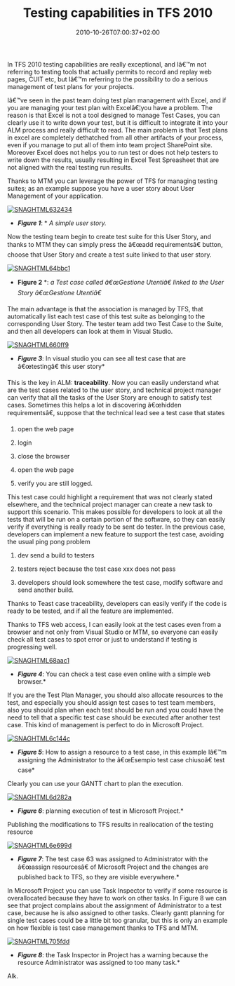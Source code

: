 ﻿---
title: "Testing capabilities in TFS 2010"
description: ""
date: 2010-10-26T07:00:37+02:00
draft: false
tags: [Microsoft Test Manager,Testing]
categories: [Testing]
---
In TFS 2010 testing capabilities are really exceptional, and Iâ€™m not referring to testing tools that actually permits to record and replay web pages, CUIT etc, but Iâ€™m referring to the possibility to do a serious management of test plans for your projects.

Iâ€™ve seen in the past team doing test plan management with Excel, and if you are managing your test plan with Excelâ€¦you have a problem. The reason is that Excel is not a tool designed to manage Test Cases, you can clearly use it to write down your test, but it is difficult to integrate it into your ALM process and really difficult to read. The main problem is that Test plans in excel are completely dethatched from all other artifacts of your process, even if you manage to put all of them into team project SharePoint site. Moreover Excel does not helps you to run test or does not help testers to write down the results, usually resulting in Excel Test Spreasheet that are not aligned with the real testing run results.

Thanks to MTM you can leverage the power of TFS for managing testing suites; as an example suppose you have a user story about User Management of your application.

[![SNAGHTML632434](https://www.codewrecks.com/blog/wp-content/uploads/2010/10/SNAGHTML632434_thumb.png "SNAGHTML632434")](https://www.codewrecks.com/blog/wp-content/uploads/2010/10/SNAGHTML632434.png)

* ***Figure 1***: * *A simple user story.*

Now the testing team begin to create test suite for this User Story, and thanks to MTM they can simply press the â€œadd requirementsâ€ button, choose that User Story and create a test suite linked to that user story.

[![SNAGHTML64bbc1](https://www.codewrecks.com/blog/wp-content/uploads/2010/10/SNAGHTML64bbc1_thumb.png "SNAGHTML64bbc1")](https://www.codewrecks.com/blog/wp-content/uploads/2010/10/SNAGHTML64bbc1.png)

* **Figure 2** *: *a Test case called â€œGestione Utentiâ€ linked to the User Story â€œGestione Utentiâ€*

The main advantage is that the association is managed by TFS, that automatically list each test case of this test suite as belonging to the corresponding User Story. The tester team add two Test Case to the Suite, and then all developers can look at them in Visual Studio.

[![SNAGHTML660ff9](https://www.codewrecks.com/blog/wp-content/uploads/2010/10/SNAGHTML660ff9_thumb.png "SNAGHTML660ff9")](https://www.codewrecks.com/blog/wp-content/uploads/2010/10/SNAGHTML660ff9.png)

* ***Figure 3***: In visual studio you can see all test case that are â€œtestingâ€ this user story*

This is the key in ALM:  **traceability**. Now you can easily understand what are the test cases related to the user story, and technical project manager can verify that all the tasks of the User Story are enough to satisfy test cases. Sometimes this helps a lot in discovering â€œhidden requirementsâ€, suppose that the technical lead see a test case that states

1) open the web page

2) login

3) close the browser

4) open the web page

5) verify you are still logged.

This test case could highlight a requirement that was not clearly stated elsewhere, and the technical project manager can create a new task to support this scenario. This makes possible for developers to look at all the tests that will be run on a certain portion of the software, so they can easily verify if everything is really ready to be sent do tester. In the previous case, developers can implement a new feature to support the test case, avoiding the usual ping pong problem

1) dev send a build to testers

2) testers reject because the test case xxx does not pass

3) developers should look somewhere the test case, modify software and send another build.

Thanks to Teast case traceability, developers can easily verify if the code is ready to be tested, and if all the feature are implemented.

Thanks to TFS web access, I can easily look at the test cases even from a browser and not only from Visual Studio or MTM, so everyone can easily check all test cases to spot error or just to understand if testing is progressing well.

[![SNAGHTML68aac1](https://www.codewrecks.com/blog/wp-content/uploads/2010/10/SNAGHTML68aac1_thumb.png "SNAGHTML68aac1")](https://www.codewrecks.com/blog/wp-content/uploads/2010/10/SNAGHTML68aac1.png)

* ***Figure 4***: You can check a test case even online with a simple web browser.*

If you are the Test Plan Manager, you should also allocate resources to the test, and especially you should assign test cases to test team members, also you should plan when each test should be run and you could have the need to tell that a specific test case should be executed after another test case. This kind of management is perfect to do in Microsoft Project.

[![SNAGHTML6c144c](https://www.codewrecks.com/blog/wp-content/uploads/2010/10/SNAGHTML6c144c_thumb.png "SNAGHTML6c144c")](https://www.codewrecks.com/blog/wp-content/uploads/2010/10/SNAGHTML6c144c.png)

* ***Figure 5***: How to assign a resource to a test case, in this example Iâ€™m assigning the Administrator to the â€œEsempio test case chiusoâ€ test case*

Clearly you can use your GANTT chart to plan the execution.

[![SNAGHTML6d282a](https://www.codewrecks.com/blog/wp-content/uploads/2010/10/SNAGHTML6d282a_thumb.png "SNAGHTML6d282a")](https://www.codewrecks.com/blog/wp-content/uploads/2010/10/SNAGHTML6d282a.png)

* ***Figure 6***: planning execution of test in Microsoft Project.*

Publishing the modifications to TFS results in reallocation of the testing resource

[![SNAGHTML6e699d](https://www.codewrecks.com/blog/wp-content/uploads/2010/10/SNAGHTML6e699d_thumb.png "SNAGHTML6e699d")](https://www.codewrecks.com/blog/wp-content/uploads/2010/10/SNAGHTML6e699d.png)

* ***Figure 7***: The test case 63 was assigned to Administrator with the â€œassign resourcesâ€ of Microsoft Project and the changes are published back to TFS, so they are visible everywhere.*

In Microsoft Project you can use Task Inspector to verify if some resource is overallocated because they have to work on other tasks. In Figure 8 we can see that project complains about the assignment of Administrator to a test case, because he is also assigned to other tasks. Clearly gantt planning for single test cases could be a little bit too granular, but this is only an example on how flexible is test case management thanks to TFS and MTM.

[![SNAGHTML705fdd](https://www.codewrecks.com/blog/wp-content/uploads/2010/10/SNAGHTML705fdd_thumb.png "SNAGHTML705fdd")](https://www.codewrecks.com/blog/wp-content/uploads/2010/10/SNAGHTML705fdd.png)

* ***Figure 8***: the Task Inspector in Project has a warning because the resource Administrator was assigned to too many task.*

Alk.

